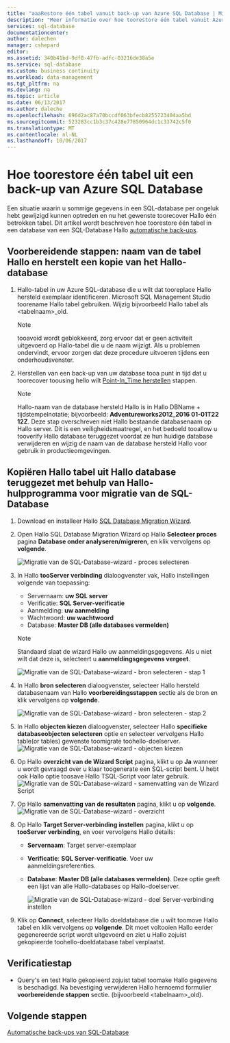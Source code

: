 ```yaml
---
title: "aaaRestore één tabel vanuit back-up van Azure SQL Database | Microsoft Docs"
description: "Meer informatie over hoe toorestore één tabel vanuit Azure SQL Database back-up."
services: sql-database
documentationcenter: 
author: dalechen
manager: cshepard
editor: 
ms.assetid: 340b41bd-9df8-47fb-adfc-03216de38a5e
ms.service: sql-database
ms.custom: business continuity
ms.workload: data-management
ms.tgt_pltfrm: na
ms.devlang: na
ms.topic: article
ms.date: 06/13/2017
ms.author: daleche
ms.openlocfilehash: 696d2ac87a70bccdf063bfecb8255723404aa5bd
ms.sourcegitcommit: 523283cc1b3c37c428e77850964dc1c33742c5f0
ms.translationtype: MT
ms.contentlocale: nl-NL
ms.lasthandoff: 10/06/2017
---
```

# <a name="how-toorestore-a-single-table-from-an-azure-sql-database-backup"></a>Hoe toorestore één tabel uit een back-up van Azure SQL Database
Een situatie waarin u sommige gegevens in een SQL-database per ongeluk hebt gewijzigd kunnen optreden en nu het gewenste toorecover Hallo één betrokken tabel. Dit artikel wordt beschreven hoe toorestore één tabel in een database van een SQL-Database Hallo [automatische back-ups](sql-database-automated-backups.md).

## <a name="preparation-steps-rename-hello-table-and-restore-a-copy-of-hello-database"></a>Voorbereidende stappen: naam van de tabel Hallo en herstelt een kopie van het Hallo-database
1. Hallo-tabel in uw Azure SQL-database die u wilt dat tooreplace Hallo hersteld exemplaar identificeren. Microsoft SQL Management Studio toorename Hallo tabel gebruiken. Wijzig bijvoorbeeld Hallo tabel als &lt;tabelnaam&gt;_old.
   
   > [!NOTE]
   > tooavoid wordt geblokkeerd, zorg ervoor dat er geen activiteit uitgevoerd op Hallo-tabel die u de naam wijzigt. Als u problemen ondervindt, ervoor zorgen dat deze procedure uitvoeren tijdens een onderhoudsvenster.
   >

2. Herstellen van een back-up van uw database tooa punt in tijd dat u toorecover toousing hello wilt [Point-In_Time herstellen](sql-database-recovery-using-backups.md#point-in-time-restore) stappen.
   
   > [!NOTE]
   > Hallo-naam van de database hersteld Hallo is in Hallo DBName + tijdstempelnotatie; bijvoorbeeld: **Adventureworks2012_2016 01-01T22 12Z**. Deze stap overschreven niet Hallo bestaande databasenaam op Hallo server. Dit is een veiligheidsmaatregel, en het bedoeld tooallow u tooverify Hallo database teruggezet voordat ze hun huidige database verwijderen en wijzig de naam van de database hersteld Hallo voor gebruik in productieomgevingen.
   
## <a name="copying-hello-table-from-hello-restored-database-by-using-hello-sql-database-migration-tool"></a>Kopiëren Hallo tabel uit Hallo database teruggezet met behulp van Hallo-hulpprogramma voor migratie van de SQL-Database

1. Download en installeer Hallo [SQL Database Migration Wizard](https://sqlazuremw.codeplex.com).
2. Open Hallo SQL Database Migration Wizard op Hallo **Selecteer proces** pagina **Database onder analyseren/migreren**, en klik vervolgens op **volgende**.

   ![Migratie van de SQL-Database-wizard - proces selecteren](./media/sql-database-cloud-migrate-restore-single-table-azure-backup/1.png)

3. In Hallo **tooServer verbinding** dialoogvenster vak, Hallo instellingen volgende van toepassing:

   * Servernaam: **uw SQL server**
   * Verificatie: **SQL Server-verificatie**
   * Aanmelding: **uw aanmelding**
   * Wachtwoord: **uw wachtwoord**
   * Database: **Master DB (alle databases vermelden)**
   
   > [!NOTE]
   > Standaard slaat de wizard Hallo uw aanmeldingsgegevens. Als u niet wilt dat deze is, selecteert u **aanmeldingsgegevens vergeet**.
   >
   
     ![Migratie van de SQL-Database-wizard - bron selecteren - stap 1](./media/sql-database-cloud-migrate-restore-single-table-azure-backup/2.png)
4. In Hallo **bron selecteren** dialoogvenster, selecteer Hallo hersteld databasenaam van Hallo **voorbereidingsstappen** sectie als de bron en klik vervolgens op **volgende**.
   
    ![Migratie van de SQL-Database-wizard - bron selecteren - stap 2](./media/sql-database-cloud-migrate-restore-single-table-azure-backup/3.png)
5. In Hallo **objecten kiezen** dialoogvenster, selecteer Hallo **specifieke databaseobjecten selecteren** optie en selecteer vervolgens Hallo table(or tables) gewenste toomigrate toohello-doelserver.
   ![Migratie van de SQL-Database-wizard - objecten kiezen](./media/sql-database-cloud-migrate-restore-single-table-azure-backup/4.png)
6. Op Hallo **overzicht van de Wizard Script** pagina, klikt u op **Ja** wanneer u wordt gevraagd over u klaar toogenerate een SQL-script bent. U hebt ook Hallo optie toosave Hallo TSQL-Script voor later gebruik.
   ![Migratie van de SQL-Database-wizard - samenvatting van de Wizard Script](./media/sql-database-cloud-migrate-restore-single-table-azure-backup/5.png)
7. Op Hallo **samenvatting van de resultaten** pagina, klikt u op **volgende**.
   ![Migratie van de SQL-Database-wizard - overzicht](./media/sql-database-cloud-migrate-restore-single-table-azure-backup/6.png)
8. Op Hallo **Target Server-verbinding instellen** pagina, klikt u op **tooServer verbinding**, en voer vervolgens Hallo details:
   
   * **Servernaam**: Target server-exemplaar
   * **Verificatie**: **SQL Server-verificatie**. Voer uw aanmeldingsreferenties.
   * **Database**: **Master DB (alle databases vermelden)**. Deze optie geeft een lijst van alle Hallo-databases op Hallo-doelserver.
     
     ![Migratie van de SQL-Database-wizard - doel Server-verbinding instellen](./media/sql-database-cloud-migrate-restore-single-table-azure-backup/7.png)
9. Klik op **Connect**, selecteer Hallo doeldatabase die u wilt toomove Hallo tabel en klik vervolgens op **volgende**. Dit moet voltooien Hallo eerder gegenereerde script wordt uitgevoerd en ziet u Hallo zojuist gekopieerde toohello-doeldatabase tabel verplaatst.

## <a name="verification-step"></a>Verificatiestap

- Query's en test Hallo gekopieerd zojuist tabel toomake Hallo gegevens is beschadigd. Na bevestiging verwijderen Hallo hernoemd formulier **voorbereidende stappen** sectie. (bijvoorbeeld &lt;tabelnaam&gt;_old).

## <a name="next-steps"></a>Volgende stappen
[Automatische back-ups van SQL-Database](sql-database-automated-backups.md)

